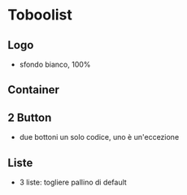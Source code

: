 Toboolist
===

## Logo 
- sfondo bianco, 100%

## Container

## 2 Button
- due bottoni un solo codice, uno è un'eccezione

## Liste
- 3 liste: togliere pallino di default
